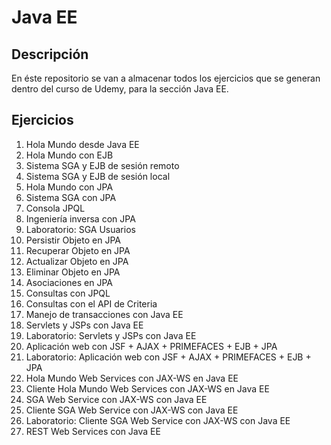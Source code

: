 # Java EE

## Descripción

En éste repositorio se van a almacenar todos los ejercicios que se generan dentro del curso de Udemy, para la sección Java EE.

## Ejercicios

1. Hola Mundo desde Java EE
2. Hola Mundo con EJB
3. Sistema SGA y EJB de sesión remoto
4. Sistema SGA y EJB de sesión local
5. Hola Mundo con JPA
6. Sistema SGA con JPA
7. Consola JPQL
8. Ingeniería inversa con JPA
9. Laboratorio: SGA Usuarios
10. Persistir Objeto en JPA
11. Recuperar Objeto en JPA
12. Actualizar Objeto en JPA
13. Eliminar Objeto en JPA
14. Asociaciones en JPA
15. Consultas con JPQL
16. Consultas con el API de Criteria
17. Manejo de transacciones con Java EE
18. Servlets y JSPs con Java EE
19. Laboratorio: Servlets y JSPs con Java EE
20. Aplicación web con JSF + AJAX + PRIMEFACES + EJB + JPA
21. Laboratorio: Aplicación web con JSF + AJAX + PRIMEFACES + EJB + JPA
22. Hola Mundo Web Services con JAX-WS en Java EE
23. Cliente Hola Mundo Web Services con JAX-WS en Java EE
24. SGA Web Service con JAX-WS con Java EE
25. Cliente SGA Web Service con JAX-WS con Java EE
26. Laboratorio: Cliente SGA Web Service con JAX-WS con Java EE
27. REST Web Services con Java EE
